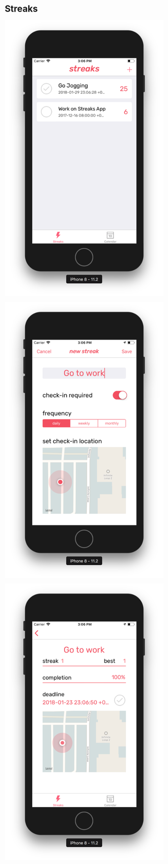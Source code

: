 # Streaks

![streaks_event](https://raw.githubusercontent.com/chrisaguilera/Streaks/master/Supporting%20Files/Assets.xcassets/streaks_home.imageset/streaks_home.png) <!-- .element height="10%" width="10%" -->

![streaks_event](https://raw.githubusercontent.com/chrisaguilera/Streaks/master/Supporting%20Files/Assets.xcassets/streaks_newEvent.imageset/streaks_newEvent.png) <!-- .element height="10%" width="10%" -->

![streaks_event](https://raw.githubusercontent.com/chrisaguilera/Streaks/master/Supporting%20Files/Assets.xcassets/streaks_event.imageset/streaks_event.png) <!-- .element height="10%" width="10%" -->
